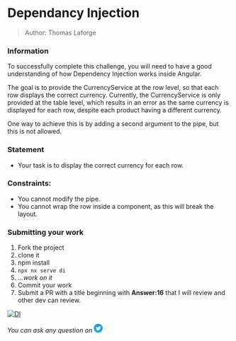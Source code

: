 <h1>Dependancy Injection</h1>

> Author: Thomas Laforge

### Information

To successfully complete this challenge, you will need to have a good understanding of how Dependency Injection works inside Angular.

The goal is to provide the CurrencyService at the row level, so that each row displays the correct currency. Currently, the CurrencyService is only provided at the table level, which results in an error as the same currency is displayed for each row, despite each product having a different currency.

One way to achieve this is by adding a second argument to the pipe, but this is not allowed.

### Statement

- Your task is to display the correct currency for each row.

### Constraints:

- You cannot modify the pipe.
- You cannot wrap the row inside a component, as this will break the layout.

### Submitting your work

1. Fork the project
2. clone it
3. npm install
4. `npx nx serve di`
5. _...work on it_
6. Commit your work
7. Submit a PR with a title beginning with **Answer:16** that I will review and other dev can review.

<!-- TODO: add challenge number and project Name -->

<a href="https://github.com/tomalaforge/angular-challenges/pulls?q=label%3A16+label%3Aanswer"><img src="https://img.shields.io/badge/-Solutions-green" alt="DI"/></a>

<!-- TODO: uncomment when done late -->
<!-- <a href='https://github.com/tomalaforge/angular-challenges/pulls?q=label%3A16+label%3A"answer+author"'><img src="https://img.shields.io/badge/-Author solution-important" alt="DI solution author"/></a>
<a href="{Blog post url}" target="_blank" rel="noopener noreferrer"><img src="https://img.shields.io/badge/-Blog post explanation-blue" alt="DI blog article"/></a> -->

_You can ask any question on_ <a href="https://twitter.com/laforge_toma" target="_blank" rel="noopener noreferrer"><img src="./../../logo/twitter.svg" height=20px alt="twitter"/></a>
